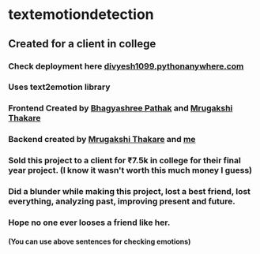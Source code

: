 # textemotiondetection
## Created for a client in college

### Check deployment here [divyesh1099.pythonanywhere.com](https://divyesh1099.pythonanywhere.com/profanity_text/)
### Uses text2emotion library 
### Frontend Created by [Bhagyashree Pathak](https://github.com/bhagyashree-06) and [Mrugakshi Thakare](https://github.com/mruga7)

### Backend created by [Mrugakshi Thakare](https://github.com/mruga7) and [me](https://github.com/divyesh1099)
### Sold this project to a client for ₹7.5k in college for their final year project. (I know it wasn't worth this much money I guess) 
### Did a blunder while making this project, lost a best friend, lost everything, analyzing past, improving present and future. 
### Hope no one ever looses a friend like her.
#### (You can use above sentences for checking emotions)